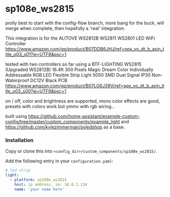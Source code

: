 # sp108e_ws2815

prolly best to start with the config-flow branch, more bang for the buck, will merge when
complete, then hopefully a 'real' integration.

This integration is for the ALITOVE WS2812B WS2811 WS2801 LED WiFi Controller
https://www.amazon.com/gp/product/B07DDB6JHJ/ref=ppx_yo_dt_b_asin_title_o03_s01?ie=UTF8&psc=1

tested with two controllers so far using a BTF-LIGHTING WS2815 (Upgraded WS2812B) 16.4ft 300
Pixels Magic Dream Color Individually Addressable RGB LED Flexible Strip Light 5050 SMD Dual
Signal IP30 Non-Waterproof DC12V Black PCB
https://www.amazon.com/gp/product/B07LG6J39V/ref=ppx_yo_dt_b_asin_title_o03_s00?ie=UTF8&psc=1

on / off, color and brightness are supported, mono color effects are good,
presets with colors work but ymmv with rgb wiring...

built using https://github.com/home-assistant/example-custom-config/tree/master/custom_components/example_light
and https://github.com/kylezimmerman/pyledshop as a base.


### Installation

Copy or clone this into `<config_dir>/custom_components/sp108e_ws2815/`.

Add the following entry in your `configuration.yaml`:

```yaml
# led strip
light:
  - platform: sp108e_ws2815
    host: ip address, ie: 10.0.1.124
    name: 'your name here'
```
